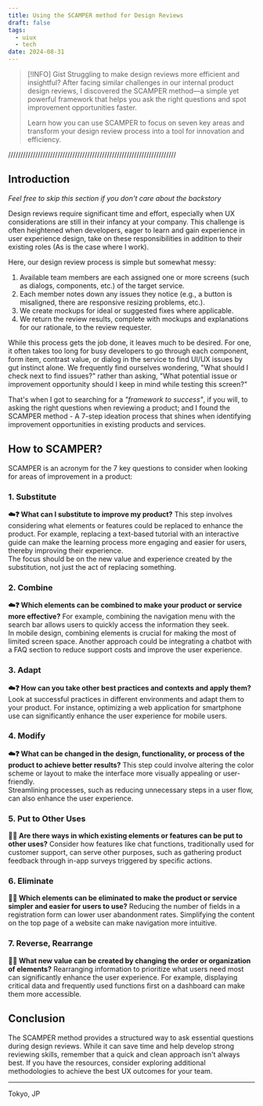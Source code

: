 ```yaml
---
title: Using the SCAMPER method for Design Reviews
draft: false
tags: 
  - uiux
  - tech
date: 2024-08-31
---
```


> [!INFO] Gist
> Struggling to make design reviews more efficient and insightful? After facing similar challenges in our internal product design reviews, I discovered the SCAMPER method—a simple yet powerful framework that helps you ask the right questions and spot improvement opportunities faster.  
> 
> Learn how you can use SCAMPER to focus on seven key areas and transform your design review process into a tool for innovation and efficiency.

////////////////////////////////////////////////////////////////////

## Introduction
_Feel free to skip this section if you don't care about the backstory_

Design reviews require significant time and effort, especially when UX considerations are still in their infancy at your company. This challenge is often heightened when developers, eager to learn and gain experience in user experience design, take on these responsibilities in addition to their existing roles (As is the case where I work). 

Here, our design review process is simple but somewhat messy:

1. Available team members are each assigned one or more screens (such as dialogs, components, etc.) of the target service.
2. Each member notes down any issues they notice (e.g., a button is misaligned, there are responsive resizing problems, etc.).
3. We create mockups for ideal or suggested fixes where applicable.
4. We return the review results, complete with mockups and explanations for our rationale, to the review requester.

While this process gets the job done, it leaves much to be desired. For one, it often takes too long for busy developers to go through each component, form item, contrast value, or dialog in the service to find UI/UX issues by gut instinct alone. We frequently find ourselves wondering, "What should I check next to find issues?" rather than asking, "What potential issue or improvement opportunity should I keep in mind while testing this screen?"

That's when I got to searching for a _"framework to success"_, if you will, to asking the right questions when reviewing a product; and I found the SCAMPER method - A 7-step ideation process that shines when identifying improvement opportunities in existing products and services. 

## How to SCAMPER?

SCAMPER is an acronym for the 7 key questions to consider when looking for areas of improvement in a product:
### 1. Substitute
__☁️❓ What can I substitute to improve my product?__
This step involves considering what elements or features could be replaced to enhance the product. For example, replacing a text-based tutorial with an interactive guide can make the learning process more engaging and easier for users, thereby improving their experience.  
The focus should be on the new value and experience created by the substitution, not just the act of replacing something.
### 2. Combine
__☁️❓ Which elements can be combined to make your product or service more effective?__
For example, combining the navigation menu with the search bar allows users to quickly access the information they seek.  
In mobile design, combining elements is crucial for making the most of limited screen space. Another approach could be integrating a chatbot with a FAQ section to reduce support costs and improve the user experience.
### 3. Adapt
__☁️❓ How can you take other best practices and contexts and apply them?__
Look at successful practices in different environments and adapt them to your product. For instance, optimizing a web application for smartphone use can significantly enhance the user experience for mobile users.
### 4. Modify
__☁️❓ What can be changed in the design, functionality, or process of the product to achieve better results?__
This step could involve altering the color scheme or layout to make the interface more visually appealing or user-friendly.  
Streamlining processes, such as reducing unnecessary steps in a user flow, can also enhance the user experience.
### 5. Put to Other Uses
__💭❔ Are there ways in which existing elements or features can be put to other uses?__
Consider how features like chat functions, traditionally used for customer support, can serve other purposes, such as gathering product feedback through in-app surveys triggered by specific actions.
### 6. Eliminate
__💭❔ Which elements can be eliminated to make the product or service simpler and easier for users to use?__
Reducing the number of fields in a registration form can lower user abandonment rates. Simplifying the content on the top page of a website can make navigation more intuitive.
### 7. Reverse, Rearrange
__💭❔ What new value can be created by changing the order or organization of elements?__
Rearranging information to prioritize what users need most can significantly enhance the user experience. For example, displaying critical data and frequently used functions first on a dashboard can make them more accessible.

## Conclusion

The SCAMPER method provides a structured way to ask essential questions during design reviews. While it can save time and help develop strong reviewing skills, remember that a quick and clean approach isn't always best. If you have the resources, consider exploring additional methodologies to achieve the best UX outcomes for your team.

---
Tokyo, JP